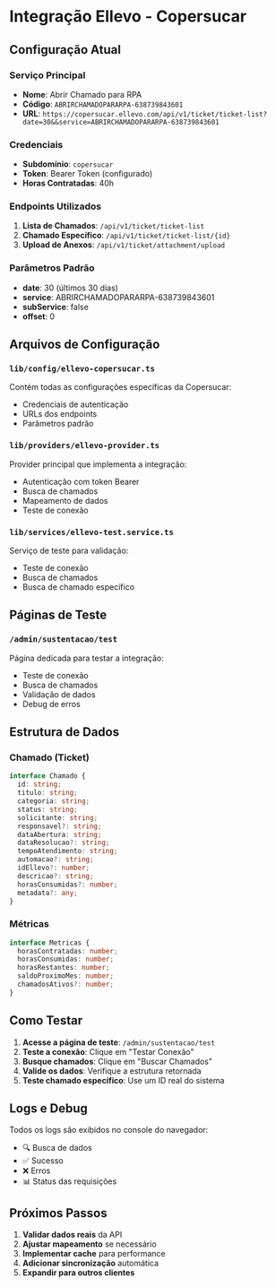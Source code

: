 # Integração Ellevo - Copersucar

## Configuração Atual

### Serviço Principal
- **Nome**: Abrir Chamado para RPA
- **Código**: `ABRIRCHAMADOPARARPA-638739843601`
- **URL**: `https://copersucar.ellevo.com/api/v1/ticket/ticket-list?date=30&&service=ABRIRCHAMADOPARARPA-638739843601`

### Credenciais
- **Subdomínio**: `copersucar`
- **Token**: Bearer Token (configurado)
- **Horas Contratadas**: 40h

### Endpoints Utilizados
1. **Lista de Chamados**: `/api/v1/ticket/ticket-list`
2. **Chamado Específico**: `/api/v1/ticket/ticket-list/{id}`
3. **Upload de Anexos**: `/api/v1/ticket/attachment/upload`

### Parâmetros Padrão
- **date**: 30 (últimos 30 dias)
- **service**: ABRIRCHAMADOPARARPA-638739843601
- **subService**: false
- **offset**: 0

## Arquivos de Configuração

### `lib/config/ellevo-copersucar.ts`
Contém todas as configurações específicas da Copersucar:
- Credenciais de autenticação
- URLs dos endpoints
- Parâmetros padrão

### `lib/providers/ellevo-provider.ts`
Provider principal que implementa a integração:
- Autenticação com token Bearer
- Busca de chamados
- Mapeamento de dados
- Teste de conexão

### `lib/services/ellevo-test.service.ts`
Serviço de teste para validação:
- Teste de conexão
- Busca de chamados
- Busca de chamado específico

## Páginas de Teste

### `/admin/sustentacao/test`
Página dedicada para testar a integração:
- Teste de conexão
- Busca de chamados
- Validação de dados
- Debug de erros

## Estrutura de Dados

### Chamado (Ticket)
```typescript
interface Chamado {
  id: string;
  titulo: string;
  categoria: string;
  status: string;
  solicitante: string;
  responsavel?: string;
  dataAbertura: string;
  dataResolucao?: string;
  tempoAtendimento: string;
  automacao?: string;
  idEllevo?: number;
  descricao?: string;
  horasConsumidas?: number;
  metadata?: any;
}
```

### Métricas
```typescript
interface Metricas {
  horasContratadas: number;
  horasConsumidas: number;
  horasRestantes: number;
  saldoProximoMes: number;
  chamadosAtivos?: number;
}
```

## Como Testar

1. **Acesse a página de teste**: `/admin/sustentacao/test`
2. **Teste a conexão**: Clique em "Testar Conexão"
3. **Busque chamados**: Clique em "Buscar Chamados"
4. **Valide os dados**: Verifique a estrutura retornada
5. **Teste chamado específico**: Use um ID real do sistema

## Logs e Debug

Todos os logs são exibidos no console do navegador:
- 🔍 Busca de dados
- ✅ Sucesso
- ❌ Erros
- 📊 Status das requisições

## Próximos Passos

1. **Validar dados reais** da API
2. **Ajustar mapeamento** se necessário
3. **Implementar cache** para performance
4. **Adicionar sincronização** automática
5. **Expandir para outros clientes**